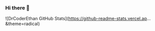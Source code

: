 ### Hi there 👋

<!--
**DrCoderEthan/DrcoderEthan** is a ✨ _special_ ✨ repository because its `README.md` (this file) appears on your GitHub profile.
-->
![DrCoderEthan GitHub Stats](https://github-readme-stats.vercel.ap... &theme=radical)
